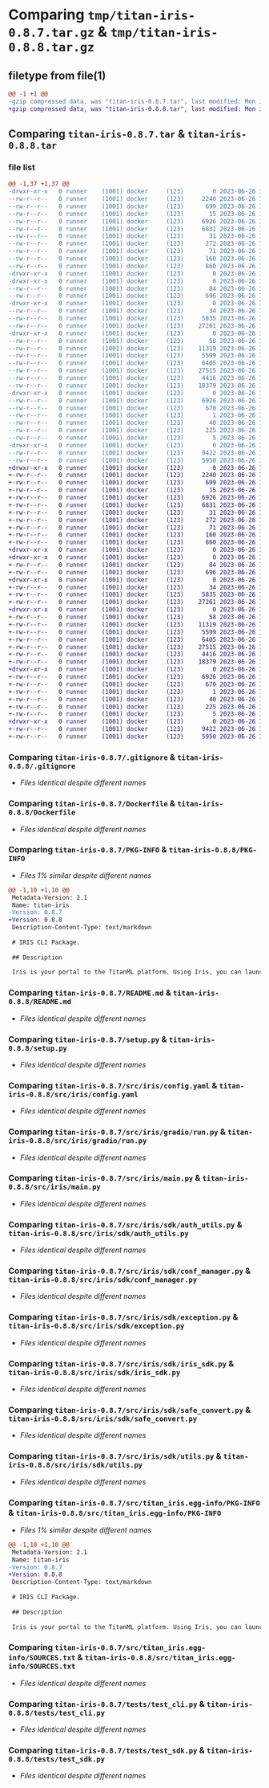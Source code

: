 # Comparing `tmp/titan-iris-0.8.7.tar.gz` & `tmp/titan-iris-0.8.8.tar.gz`

## filetype from file(1)

```diff
@@ -1 +1 @@
-gzip compressed data, was "titan-iris-0.8.7.tar", last modified: Mon Jun 26 15:26:14 2023, max compression
+gzip compressed data, was "titan-iris-0.8.8.tar", last modified: Mon Jun 26 15:42:00 2023, max compression
```

## Comparing `titan-iris-0.8.7.tar` & `titan-iris-0.8.8.tar`

### file list

```diff
@@ -1,37 +1,37 @@
-drwxr-xr-x   0 runner    (1001) docker     (123)        0 2023-06-26 15:26:14.229106 titan-iris-0.8.7/
--rw-r--r--   0 runner    (1001) docker     (123)     2240 2023-06-26 15:25:58.000000 titan-iris-0.8.7/.gitignore
--rw-r--r--   0 runner    (1001) docker     (123)      699 2023-06-26 15:25:58.000000 titan-iris-0.8.7/Dockerfile
--rw-r--r--   0 runner    (1001) docker     (123)       15 2023-06-26 15:25:58.000000 titan-iris-0.8.7/MANIFEST.in
--rw-r--r--   0 runner    (1001) docker     (123)     6926 2023-06-26 15:26:14.229106 titan-iris-0.8.7/PKG-INFO
--rw-r--r--   0 runner    (1001) docker     (123)     6831 2023-06-26 15:25:58.000000 titan-iris-0.8.7/README.md
--rw-r--r--   0 runner    (1001) docker     (123)       31 2023-06-26 15:25:58.000000 titan-iris-0.8.7/pytest.ini
--rw-r--r--   0 runner    (1001) docker     (123)      272 2023-06-26 15:25:58.000000 titan-iris-0.8.7/requirements.txt
--rw-r--r--   0 runner    (1001) docker     (123)       71 2023-06-26 15:25:58.000000 titan-iris-0.8.7/requirements_dev.txt
--rw-r--r--   0 runner    (1001) docker     (123)      160 2023-06-26 15:26:14.229106 titan-iris-0.8.7/setup.cfg
--rw-r--r--   0 runner    (1001) docker     (123)      860 2023-06-26 15:25:58.000000 titan-iris-0.8.7/setup.py
-drwxr-xr-x   0 runner    (1001) docker     (123)        0 2023-06-26 15:26:14.225105 titan-iris-0.8.7/src/
-drwxr-xr-x   0 runner    (1001) docker     (123)        0 2023-06-26 15:26:14.229106 titan-iris-0.8.7/src/iris/
--rw-r--r--   0 runner    (1001) docker     (123)       84 2023-06-26 15:25:58.000000 titan-iris-0.8.7/src/iris/__init__.py
--rw-r--r--   0 runner    (1001) docker     (123)      696 2023-06-26 15:25:58.000000 titan-iris-0.8.7/src/iris/config.yaml
-drwxr-xr-x   0 runner    (1001) docker     (123)        0 2023-06-26 15:26:14.229106 titan-iris-0.8.7/src/iris/gradio/
--rw-r--r--   0 runner    (1001) docker     (123)       34 2023-06-26 15:25:58.000000 titan-iris-0.8.7/src/iris/gradio/__init__.py
--rw-r--r--   0 runner    (1001) docker     (123)     5835 2023-06-26 15:25:58.000000 titan-iris-0.8.7/src/iris/gradio/run.py
--rw-r--r--   0 runner    (1001) docker     (123)    27261 2023-06-26 15:25:58.000000 titan-iris-0.8.7/src/iris/main.py
-drwxr-xr-x   0 runner    (1001) docker     (123)        0 2023-06-26 15:26:14.229106 titan-iris-0.8.7/src/iris/sdk/
--rw-r--r--   0 runner    (1001) docker     (123)       58 2023-06-26 15:25:58.000000 titan-iris-0.8.7/src/iris/sdk/__init__.py
--rw-r--r--   0 runner    (1001) docker     (123)    11319 2023-06-26 15:25:58.000000 titan-iris-0.8.7/src/iris/sdk/auth_utils.py
--rw-r--r--   0 runner    (1001) docker     (123)     5599 2023-06-26 15:25:58.000000 titan-iris-0.8.7/src/iris/sdk/conf_manager.py
--rw-r--r--   0 runner    (1001) docker     (123)     6405 2023-06-26 15:25:58.000000 titan-iris-0.8.7/src/iris/sdk/exception.py
--rw-r--r--   0 runner    (1001) docker     (123)    27515 2023-06-26 15:25:58.000000 titan-iris-0.8.7/src/iris/sdk/iris_sdk.py
--rw-r--r--   0 runner    (1001) docker     (123)     4416 2023-06-26 15:25:58.000000 titan-iris-0.8.7/src/iris/sdk/safe_convert.py
--rw-r--r--   0 runner    (1001) docker     (123)    18379 2023-06-26 15:25:58.000000 titan-iris-0.8.7/src/iris/sdk/utils.py
-drwxr-xr-x   0 runner    (1001) docker     (123)        0 2023-06-26 15:26:14.229106 titan-iris-0.8.7/src/titan_iris.egg-info/
--rw-r--r--   0 runner    (1001) docker     (123)     6926 2023-06-26 15:26:14.000000 titan-iris-0.8.7/src/titan_iris.egg-info/PKG-INFO
--rw-r--r--   0 runner    (1001) docker     (123)      670 2023-06-26 15:26:14.000000 titan-iris-0.8.7/src/titan_iris.egg-info/SOURCES.txt
--rw-r--r--   0 runner    (1001) docker     (123)        1 2023-06-26 15:26:14.000000 titan-iris-0.8.7/src/titan_iris.egg-info/dependency_links.txt
--rw-r--r--   0 runner    (1001) docker     (123)       40 2023-06-26 15:26:14.000000 titan-iris-0.8.7/src/titan_iris.egg-info/entry_points.txt
--rw-r--r--   0 runner    (1001) docker     (123)      225 2023-06-26 15:26:14.000000 titan-iris-0.8.7/src/titan_iris.egg-info/requires.txt
--rw-r--r--   0 runner    (1001) docker     (123)        5 2023-06-26 15:26:14.000000 titan-iris-0.8.7/src/titan_iris.egg-info/top_level.txt
-drwxr-xr-x   0 runner    (1001) docker     (123)        0 2023-06-26 15:26:14.229106 titan-iris-0.8.7/tests/
--rw-r--r--   0 runner    (1001) docker     (123)     9422 2023-06-26 15:25:58.000000 titan-iris-0.8.7/tests/test_cli.py
--rw-r--r--   0 runner    (1001) docker     (123)     5950 2023-06-26 15:25:58.000000 titan-iris-0.8.7/tests/test_sdk.py
+drwxr-xr-x   0 runner    (1001) docker     (123)        0 2023-06-26 15:42:00.618748 titan-iris-0.8.8/
+-rw-r--r--   0 runner    (1001) docker     (123)     2240 2023-06-26 15:41:47.000000 titan-iris-0.8.8/.gitignore
+-rw-r--r--   0 runner    (1001) docker     (123)      699 2023-06-26 15:41:47.000000 titan-iris-0.8.8/Dockerfile
+-rw-r--r--   0 runner    (1001) docker     (123)       15 2023-06-26 15:41:47.000000 titan-iris-0.8.8/MANIFEST.in
+-rw-r--r--   0 runner    (1001) docker     (123)     6926 2023-06-26 15:42:00.618748 titan-iris-0.8.8/PKG-INFO
+-rw-r--r--   0 runner    (1001) docker     (123)     6831 2023-06-26 15:41:47.000000 titan-iris-0.8.8/README.md
+-rw-r--r--   0 runner    (1001) docker     (123)       31 2023-06-26 15:41:47.000000 titan-iris-0.8.8/pytest.ini
+-rw-r--r--   0 runner    (1001) docker     (123)      272 2023-06-26 15:41:47.000000 titan-iris-0.8.8/requirements.txt
+-rw-r--r--   0 runner    (1001) docker     (123)       71 2023-06-26 15:41:47.000000 titan-iris-0.8.8/requirements_dev.txt
+-rw-r--r--   0 runner    (1001) docker     (123)      160 2023-06-26 15:42:00.618748 titan-iris-0.8.8/setup.cfg
+-rw-r--r--   0 runner    (1001) docker     (123)      860 2023-06-26 15:41:47.000000 titan-iris-0.8.8/setup.py
+drwxr-xr-x   0 runner    (1001) docker     (123)        0 2023-06-26 15:42:00.614748 titan-iris-0.8.8/src/
+drwxr-xr-x   0 runner    (1001) docker     (123)        0 2023-06-26 15:42:00.614748 titan-iris-0.8.8/src/iris/
+-rw-r--r--   0 runner    (1001) docker     (123)       84 2023-06-26 15:41:47.000000 titan-iris-0.8.8/src/iris/__init__.py
+-rw-r--r--   0 runner    (1001) docker     (123)      696 2023-06-26 15:41:47.000000 titan-iris-0.8.8/src/iris/config.yaml
+drwxr-xr-x   0 runner    (1001) docker     (123)        0 2023-06-26 15:42:00.618748 titan-iris-0.8.8/src/iris/gradio/
+-rw-r--r--   0 runner    (1001) docker     (123)       34 2023-06-26 15:41:47.000000 titan-iris-0.8.8/src/iris/gradio/__init__.py
+-rw-r--r--   0 runner    (1001) docker     (123)     5835 2023-06-26 15:41:47.000000 titan-iris-0.8.8/src/iris/gradio/run.py
+-rw-r--r--   0 runner    (1001) docker     (123)    27261 2023-06-26 15:41:47.000000 titan-iris-0.8.8/src/iris/main.py
+drwxr-xr-x   0 runner    (1001) docker     (123)        0 2023-06-26 15:42:00.618748 titan-iris-0.8.8/src/iris/sdk/
+-rw-r--r--   0 runner    (1001) docker     (123)       58 2023-06-26 15:41:47.000000 titan-iris-0.8.8/src/iris/sdk/__init__.py
+-rw-r--r--   0 runner    (1001) docker     (123)    11319 2023-06-26 15:41:47.000000 titan-iris-0.8.8/src/iris/sdk/auth_utils.py
+-rw-r--r--   0 runner    (1001) docker     (123)     5599 2023-06-26 15:41:47.000000 titan-iris-0.8.8/src/iris/sdk/conf_manager.py
+-rw-r--r--   0 runner    (1001) docker     (123)     6405 2023-06-26 15:41:47.000000 titan-iris-0.8.8/src/iris/sdk/exception.py
+-rw-r--r--   0 runner    (1001) docker     (123)    27515 2023-06-26 15:41:47.000000 titan-iris-0.8.8/src/iris/sdk/iris_sdk.py
+-rw-r--r--   0 runner    (1001) docker     (123)     4416 2023-06-26 15:41:47.000000 titan-iris-0.8.8/src/iris/sdk/safe_convert.py
+-rw-r--r--   0 runner    (1001) docker     (123)    18379 2023-06-26 15:41:47.000000 titan-iris-0.8.8/src/iris/sdk/utils.py
+drwxr-xr-x   0 runner    (1001) docker     (123)        0 2023-06-26 15:42:00.618748 titan-iris-0.8.8/src/titan_iris.egg-info/
+-rw-r--r--   0 runner    (1001) docker     (123)     6926 2023-06-26 15:42:00.000000 titan-iris-0.8.8/src/titan_iris.egg-info/PKG-INFO
+-rw-r--r--   0 runner    (1001) docker     (123)      670 2023-06-26 15:42:00.000000 titan-iris-0.8.8/src/titan_iris.egg-info/SOURCES.txt
+-rw-r--r--   0 runner    (1001) docker     (123)        1 2023-06-26 15:42:00.000000 titan-iris-0.8.8/src/titan_iris.egg-info/dependency_links.txt
+-rw-r--r--   0 runner    (1001) docker     (123)       40 2023-06-26 15:42:00.000000 titan-iris-0.8.8/src/titan_iris.egg-info/entry_points.txt
+-rw-r--r--   0 runner    (1001) docker     (123)      225 2023-06-26 15:42:00.000000 titan-iris-0.8.8/src/titan_iris.egg-info/requires.txt
+-rw-r--r--   0 runner    (1001) docker     (123)        5 2023-06-26 15:42:00.000000 titan-iris-0.8.8/src/titan_iris.egg-info/top_level.txt
+drwxr-xr-x   0 runner    (1001) docker     (123)        0 2023-06-26 15:42:00.618748 titan-iris-0.8.8/tests/
+-rw-r--r--   0 runner    (1001) docker     (123)     9422 2023-06-26 15:41:47.000000 titan-iris-0.8.8/tests/test_cli.py
+-rw-r--r--   0 runner    (1001) docker     (123)     5950 2023-06-26 15:41:47.000000 titan-iris-0.8.8/tests/test_sdk.py
```

### Comparing `titan-iris-0.8.7/.gitignore` & `titan-iris-0.8.8/.gitignore`

 * *Files identical despite different names*

### Comparing `titan-iris-0.8.7/Dockerfile` & `titan-iris-0.8.8/Dockerfile`

 * *Files identical despite different names*

### Comparing `titan-iris-0.8.7/PKG-INFO` & `titan-iris-0.8.8/PKG-INFO`

 * *Files 1% similar despite different names*

```diff
@@ -1,10 +1,10 @@
 Metadata-Version: 2.1
 Name: titan-iris
-Version: 0.8.7
+Version: 0.8.8
 Description-Content-Type: text/markdown
 
 # IRIS CLI Package.
 
 ## Description
 
 Iris is your portal to the TitanML platform. Using Iris, you can launch jobs to run on TitanML servers, run your own models and datasets through our compression algorithms, and explore and download the optimised models from the Titan Store.
```

### Comparing `titan-iris-0.8.7/README.md` & `titan-iris-0.8.8/README.md`

 * *Files identical despite different names*

### Comparing `titan-iris-0.8.7/setup.py` & `titan-iris-0.8.8/setup.py`

 * *Files identical despite different names*

### Comparing `titan-iris-0.8.7/src/iris/config.yaml` & `titan-iris-0.8.8/src/iris/config.yaml`

 * *Files identical despite different names*

### Comparing `titan-iris-0.8.7/src/iris/gradio/run.py` & `titan-iris-0.8.8/src/iris/gradio/run.py`

 * *Files identical despite different names*

### Comparing `titan-iris-0.8.7/src/iris/main.py` & `titan-iris-0.8.8/src/iris/main.py`

 * *Files identical despite different names*

### Comparing `titan-iris-0.8.7/src/iris/sdk/auth_utils.py` & `titan-iris-0.8.8/src/iris/sdk/auth_utils.py`

 * *Files identical despite different names*

### Comparing `titan-iris-0.8.7/src/iris/sdk/conf_manager.py` & `titan-iris-0.8.8/src/iris/sdk/conf_manager.py`

 * *Files identical despite different names*

### Comparing `titan-iris-0.8.7/src/iris/sdk/exception.py` & `titan-iris-0.8.8/src/iris/sdk/exception.py`

 * *Files identical despite different names*

### Comparing `titan-iris-0.8.7/src/iris/sdk/iris_sdk.py` & `titan-iris-0.8.8/src/iris/sdk/iris_sdk.py`

 * *Files identical despite different names*

### Comparing `titan-iris-0.8.7/src/iris/sdk/safe_convert.py` & `titan-iris-0.8.8/src/iris/sdk/safe_convert.py`

 * *Files identical despite different names*

### Comparing `titan-iris-0.8.7/src/iris/sdk/utils.py` & `titan-iris-0.8.8/src/iris/sdk/utils.py`

 * *Files identical despite different names*

### Comparing `titan-iris-0.8.7/src/titan_iris.egg-info/PKG-INFO` & `titan-iris-0.8.8/src/titan_iris.egg-info/PKG-INFO`

 * *Files 1% similar despite different names*

```diff
@@ -1,10 +1,10 @@
 Metadata-Version: 2.1
 Name: titan-iris
-Version: 0.8.7
+Version: 0.8.8
 Description-Content-Type: text/markdown
 
 # IRIS CLI Package.
 
 ## Description
 
 Iris is your portal to the TitanML platform. Using Iris, you can launch jobs to run on TitanML servers, run your own models and datasets through our compression algorithms, and explore and download the optimised models from the Titan Store.
```

### Comparing `titan-iris-0.8.7/src/titan_iris.egg-info/SOURCES.txt` & `titan-iris-0.8.8/src/titan_iris.egg-info/SOURCES.txt`

 * *Files identical despite different names*

### Comparing `titan-iris-0.8.7/tests/test_cli.py` & `titan-iris-0.8.8/tests/test_cli.py`

 * *Files identical despite different names*

### Comparing `titan-iris-0.8.7/tests/test_sdk.py` & `titan-iris-0.8.8/tests/test_sdk.py`

 * *Files identical despite different names*

